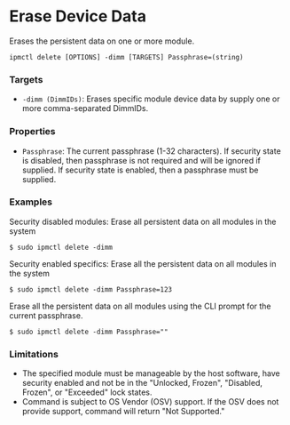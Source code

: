 # Erase Device Data

Erases the persistent data on one or more module.

```text
ipmctl delete [OPTIONS] -dimm [TARGETS] Passphrase=(string)
```

### **Targets**

* `-dimm (DimmIDs)`: Erases specific module device data by supply one or more comma-separated DimmIDs.

### **Properties**

* `Passphrase`: The current passphrase \(1-32 characters\). If security state is disabled, then passphrase is not required and will be ignored if supplied. If security state is enabled, then a passphrase must be supplied.

### **Examples**

Security disabled modules: Erase all persistent data on all modules in the system

```text
$ sudo ipmctl delete -dimm
```

Security enabled specifics: Erase all the persistent data on all modules in the system

```text
$ sudo ipmctl delete -dimm Passphrase=123
```

Erase all the persistent data on all modules using the CLI prompt for the current passphrase.

```text
$ sudo ipmctl delete -dimm Passphrase=""
```

### **Limitations**

* The specified module must be manageable by the host software, have security enabled and not be in the "Unlocked, Frozen", "Disabled, Frozen", or "Exceeded" lock states.
* Command is subject to OS Vendor \(OSV\) support. If the OSV does not provide support, command will return "Not Supported."

